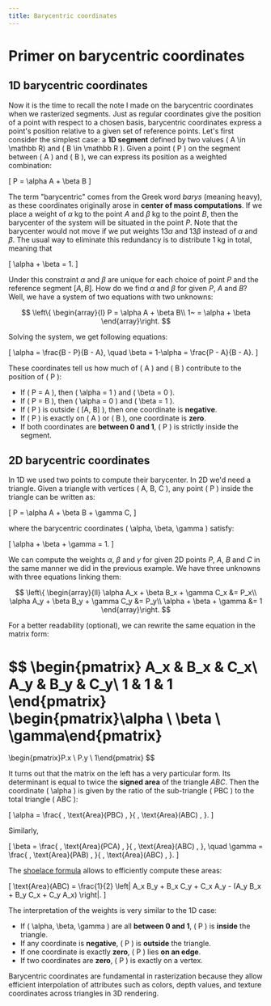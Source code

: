 ```yaml
---
title: Barycentric coordinates
---
```

# Primer on barycentric coordinates

## 1D barycentric coordinates
Now it is the time to recall the note I made on the barycentric coordinates when we rasterized segments.
Just as regular coordinates give the position of a point with respect to a chosen basis,
barycentric coordinates express a point's position relative to a given set of reference points.
Let's first consider the simplest case: a **1D segment** defined by two values \( A \in \mathbb R\) and \( B \in \mathbb R \).
Given a point \( P \) on the segment between \( A \) and \( B \), we can express its position as a weighted combination:

\[
P = \alpha A + \beta B
\]

The term "barycentric" comes from the Greek word *barys* (meaning heavy), as these coordinates originally arose in **center of mass computations**.
If we place a weight of $\alpha$ kg to the point $A$ and $\beta$ kg to the point $B$, then the barycenter of the system will be situated in the point $P$.
Note that the barycenter would not move if we put weights $13 \alpha$ and $13 \beta$ instead of $\alpha$ and $\beta$.
The usual way to eliminate this redundancy is to distribute $1$ kg in total, meaning that

\[
\alpha + \beta = 1.
\]

Under this constraint $\alpha$ and $\beta$ are unique for each choice of point $P$ and the reference segment $[A, B]$.
How do we find $\alpha$ and $\beta$ for given $P$, $A$ and $B$?
Well, we have a system of two equations with two unknowns:

$$
\left\{
\begin{array}{l}
    P = \alpha A + \beta B\\
    1~ = \alpha + \beta
\end{array}\right.
$$

Solving the system, we get following equations:

\[
\alpha = \frac{B - P}{B - A}, \quad \beta = 1-\alpha = \frac{P - A}{B - A}.
\]

These coordinates tell us how much of \( A \) and \( B \) contribute to the position of \( P \):

- If \( P = A \), then \( \alpha = 1 \) and \( \beta = 0 \).
- If \( P = B \), then \( \alpha = 0 \) and \( \beta = 1 \).
- If \( P \) is outside \( [A, B] \), then one coordinate is **negative**.
- If \( P \) is exactly on \( A \) or \( B \), one coordinate is **zero**.
- If both coordinates are **between 0 and 1**, \( P \) is strictly inside the segment.

## 2D barycentric coordinates

In 1D we used two points to compute their barycenter. In 2D we'd need a triangle.
Given a triangle with vertices \( A, B, C \), any point \( P \) inside the triangle can be written as:

\[
P = \alpha A + \beta B + \gamma C,
\]

where the barycentric coordinates \( \alpha, \beta, \gamma \) satisfy:

\[
\alpha + \beta + \gamma = 1.
\]

We can compute the weights $\alpha$, $\beta$ and $\gamma$ for given 2D points $P$, $A$, $B$ and $C$ in the same manner we did in the previous example.
We have three unknowns with three equations linking them:

$$
\left\{
\begin{array}{ll}
    \alpha A_x + \beta B_x + \gamma C_x &= P_x\\
    \alpha A_y + \beta B_y + \gamma C_y &= P_y\\
    \alpha + \beta + \gamma &= 1
\end{array}\right.
$$

For a better readability (optional), we can rewrite the same equation in the matrix form:

$$
\begin{pmatrix}
    A_x & B_x & C_x\\
    A_y & B_y & C_y\\
    1 & 1 & 1
\end{pmatrix}
\begin{pmatrix}\alpha \\ \beta \\ \gamma\end{pmatrix}
=
\begin{pmatrix}P.x \\ P.y \\ 1\end{pmatrix}
$$

It turns out that the matrix on the left has a very particular form.
Its determinant is equal to twice the **signed area** of the triangle $ABC$.
Then the coordinate \( \alpha \) is given by the ratio of the sub-triangle \( PBC \) to the total triangle \( ABC \):

\[
\alpha = \frac{ \, \text{Area}(PBC) \, }{ \, \text{Area}(ABC) \, }.
\]

Similarly,

\[
\beta = \frac{ \, \text{Area}(PCA) \, }{ \, \text{Area}(ABC) \, }, \quad \gamma = \frac{ \, \text{Area}(PAB) \, }{ \, \text{Area}(ABC) \, }.
\]

The [shoelace formula](https://en.wikipedia.org/wiki/Shoelace_formula) allows to efficiently compute these areas:

\[
\text{Area}(ABC) = \frac{1}{2} \left| A_x B_y + B_x C_y + C_x A_y - (A_y B_x + B_y C_x + C_y A_x) \right|.
\]

The interpretation of the weights is very similar to the 1D case:

- If \( \alpha, \beta, \gamma \) are all **between 0 and 1**, \( P \) is **inside** the triangle.
- If any coordinate is **negative**, \( P \) is **outside** the triangle.
- If one coordinate is exactly **zero**, \( P \) lies **on an edge**.
- If two coordinates are **zero**, \( P \) is exactly on a vertex.

Barycentric coordinates are fundamental in rasterization because they allow efficient interpolation of attributes such as colors, depth values, and texture coordinates across triangles in 3D rendering.

